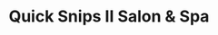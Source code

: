 ---
title: "Quick Snips II Salon & Spa"
url: /pennsville/quick-snips-ii-salon-and-spa/
shop: hairdresser
---